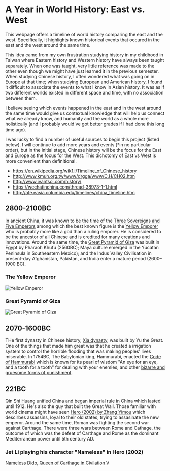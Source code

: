 # A Year in World History: East vs. West

This webpage offers a timeline of world history comparing the east and the west. Specifically, it highlights known historical events that occured in the east and the west around the same time.

This idea came from my own frustration studying history in my childhood in Taiwan where Eastern history and Western history have always been taught separately. When one was taught, very little reference was made to the other even though we might have just learned it in the previous semester. When studying Chinese history, I often wondered what was going on in Europe at that time; when studying European and American history, I found it difficult to associate the events to what I know in Asian history. It was as if two different worlds existed in different space and time, with no association between them.

I believe seeing which events happened in the east and in the west around the same time would give us contextual knowledge that will help us connect what we already know, and humanity and the world as a whole more holistically (and I probably would've got better grades if I had done this long time ago).

I was lucky to find a number of useful sources to begin this project (listed below). I will continue to add more years and events (*in no particular order), but in the initial stage, Chinese history will be the focus for the East and Europe as the focus for the West. This dichotomy of East vs West is more convenient than definitional.

- https://en.wikipedia.org/wik1.i/Timeline_of_Chinese_history
- http://www.kmuh.org.tw/www/drgga/www/C.H/CH02.htm
- http://www.ivantsoi.com/history/
- https://wechatinchina.com/thread-38973-1-1.html
- http://afe.easia.columbia.edu/timelines/china_timeline.htm

## 2800-2100BC
In ancient China, it was known to be the time of the [Three Sovereigns and Five Emperors](https://en.wikipedia.org/wiki/Three_Sovereigns_and_Five_Emperors) among which the best known figure is the [Yellow Emporer](https://en.wikipedia.org/wiki/Yellow_Emperor) who is probably more like a god than a ruling emporer. He is considered to be the ancestor of all Chinese and is credited for many creations and innovations. Around the same time, the [Great Pyramid of Giza](https://en.wikipedia.org/wiki/Great_Pyramid_of_Giza) was built in Egypt by Pharaoh Khufu (2560BC); Maya culture emerged in the Yucatán Peninsula in Southeastern Mexico); and the Indus Valley Civilisation in present-day Afghanistan, Pakistan, and India enter a mature period (2600–1900 BC).
### The Yellow Emperor
![Yellow Emperor](https://upload.wikimedia.org/wikipedia/commons/3/33/Yellow_Emperor.jpg)
### Great Pyramid of Giza
![Great Pyramid of Giza](http://www.ancient.eu/uploads/images/display-5687.jpg)

## 2070-1600BC
THe first dynasty in Chinese history, [Xia dynasty](https://en.wikipedia.org/wiki/Xia_dynasty), was built by Yu the Great. One of the things that made him great was that he created a irrigation system to control the horrible flooding that was making peoples' lives miserable. In 1754BC, The Babylonian king, Hammurabi, enacted the [Code of Hammurabi](https://en.wikipedia.org/wiki/Code_of_Hammurabi) which is known for its pearl of wisdom "An eye for an eye, and a tooth for a tooth" for dealing with your enemies, and other [bizarre and gruesome forms of punishment](http://www.history.com/news/history-lists/8-things-you-may-not-know-about-hammurabis-code).

## 221BC
Qin Shi Huang unified China and began imperial rule in China which lasted until 1912. He's also the guy that built the Great Wall. Those familiar with world cinema might have seen [Hero (2002) by Zhang Yimou](http://www.imdb.com/title/tt0299977/) which descirbes assassins, loyal to their old states, trying to assasinate the new emperor. Around the same time, Roman was fighting the second war against Carthage. There were three wars between Rome and Cathage, the outcome of which was the defeat of Carthage and Rome as the dominant Mediterranean power until 5th century AD.
### Jet Li playing his character "Nameless" in Hero (2002)
[Nameless](http://www.imdb.com/title/tt0299977/mediaviewer/rm4149188864)
[Dido, Queen of Carthage in Civilation V](https://steamuserimages-a.akamaihd.net/ugc/3318337467276162110/9A55F2F91D97DFF4CE56DB519C759E6C1964624E/?interpolation=lanczos-none&output-format=jpeg&output-quality=95&fit=inside|637:358&composite-to%3D%2A%2C%2A%7C637%3A358&background-color=black)



